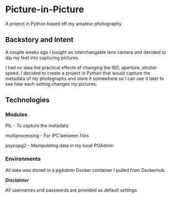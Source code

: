 # Picture-in-Picture
A project in Python based off my amateur photography 

## Backstory and Intent

A couple weeks ago I bought an interchangable lens camera and decided to dip my feet into capturing pictures. 

I had no idea the practical effects of changing the ISO, aperture, shutter speed. I decided to create a project in Python that would capture the metadata of my photographs and store it somewhere so I can use it later to see how each setting changes my pictures. 

## Technologies

### Modules

PIL - To capture the metadata

multiprocessing - For IPC between files 

psycopg2 - Manipulating data in my local PGAdmin

### Environments

All data was stored in a pgAdmin Docker container I pulled from Dockerhub

***Disclaimer***

All usernames and passwords are provided as default settings









